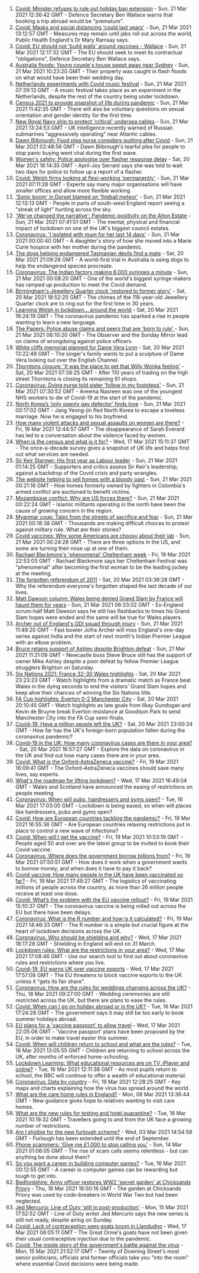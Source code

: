 1. [Covid: Minister refuses to rule out holiday ban extension](https://www.bbc.co.uk/news/uk-56475666) - Sun, 21 Mar 2021 12:36:42 GMT - Defence Secretary Ben Wallace warns that booking a trip abroad would be "premature".
1. [Covid: Masks and social distancing 'could last years'](https://www.bbc.co.uk/news/uk-56475807) - Sun, 21 Mar 2021 13:12:57 GMT - Measures may remain until jabs roll out across the world, Public Health England's Dr Mary Ramsay says.
1. [Covid: EU should not 'build walls' around vaccines - Wallace](https://www.bbc.co.uk/news/uk-56475262) - Sun, 21 Mar 2021 12:17:32 GMT - The EU should seek to meet its contractual "obligations", Defence Secretary Ben Wallace says.
1. [Australia floods: Young couple's house swept away near Sydney](https://www.bbc.co.uk/news/world-australia-56473115) - Sun, 21 Mar 2021 10:23:20 GMT - Their property was caught in flash floods on what would have been their wedding day.
1. [Netherlands experiments with Covid music festival](https://www.bbc.co.uk/news/world-europe-56462200) - Sun, 21 Mar 2021 07:39:13 GMT - A music festival takes place as an experiment in the Netherlands, despite the rest of the country being under lockdown.
1. [Census 2021 to provide snapshot of life during pandemic](https://www.bbc.co.uk/news/uk-56458568) - Sun, 21 Mar 2021 11:42:35 GMT - There will also be voluntary questions on sexual orientation and gender identity for the first time.
1. [New Royal Navy ship to protect 'critical' undersea cables](https://www.bbc.co.uk/news/uk-56472655) - Sun, 21 Mar 2021 13:24:53 GMT - UK intelligence recently warned of Russian submarines "aggressively operating" near Atlantic cables.
1. [Dawn Bilbrough: Food plea nurse considers quitting after Covid](https://www.bbc.co.uk/news/uk-56472115) - Sun, 21 Mar 2021 02:48:56 GMT - Dawn Bilbrough's tearful plea for people to stop panic buying went viral during the first wave.
1. [Women's safety: Police apologise over flasher response delay](https://www.bbc.co.uk/news/uk-england-leeds-56468233) - Sat, 20 Mar 2021 16:14:35 GMT - April-Joy Serrant says she was told to wait two days for police to follow up a report of a flasher.
1. [Covid: Welsh firms looking at flexi-working 'permanently'](https://www.bbc.co.uk/news/uk-wales-56377442) - Sun, 21 Mar 2021 07:11:28 GMT - Experts say many major organisations will have smaller offices and allow more flexible working.
1. ['Sonic boom' in Dorset blamed on 'fireball meteor'](https://www.bbc.co.uk/news/uk-england-56475333) - Sun, 21 Mar 2021 12:13:13 GMT - People in parts of south-west England report seeing a "streak of light" hurtling across the sky.
1. ['We've changed the narrative': Pandemic positivity on the Alton Estate](https://www.bbc.co.uk/news/uk-england-london-56413821) - Sun, 21 Mar 2021 07:41:51 GMT - The mental, physical and financial impact of lockdown on one of the UK's biggest council estates.
1. [Coronavirus: 'I isolated with mum for her last 14 days'](https://www.bbc.co.uk/news/uk-northern-ireland-56462690) - Sun, 21 Mar 2021 00:00:40 GMT - A daughter's story of how she moved into a Marie Curie hospice with her mother during the pandemic.
1. [The dogs helping endangered Tasmanian devils find a mate](https://www.bbc.co.uk/news/world-australia-55991061) - Sat, 20 Mar 2021 21:09:28 GMT - A world-first trial in Australia is using dogs to help the endangered species procreate.
1. [Coronavirus: The Indian factory making 6,000 syringes a minute](https://www.bbc.co.uk/news/world-asia-india-56456232) - Sun, 21 Mar 2021 00:08:20 GMT - One of the world's biggest syringe makers has ramped up production to meet the Covid demand.
1. [Birmingham's Jewellery Quarter clock 'restored to former glory'](https://www.bbc.co.uk/news/uk-england-birmingham-56468896) - Sat, 20 Mar 2021 18:52:20 GMT - The chimes of the 118-year-old Jewellery Quarter clock are to ring out for the first time in 30 years.
1. [Learning Welsh in lockdown... around the world](https://www.bbc.co.uk/news/world-56470914) - Sat, 20 Mar 2021 16:24:19 GMT - The coronavirus pandemic has sparked a rise in people wanting to learn a new language.
1. [The Papers: Police abuse claims and peers that are 'born to rule' ](https://www.bbc.co.uk/news/blogs-the-papers-56472513) - Sun, 21 Mar 2021 06:10:20 GMT - The Observer and the Sunday Mirror lead on claims of wrongdoing against police officers.
1. [White cliffs memorial planned for Dame Vera Lynn](https://www.bbc.co.uk/news/uk-england-56467933) - Sat, 20 Mar 2021 13:22:49 GMT - The singer's family wants to put a sculpture of Dame Vera looking out over the English Channel.
1. [Thorntons closure: 'It was the place to get that Willy Wonka feeling'](https://www.bbc.co.uk/news/uk-england-south-yorkshire-56426059) - Sat, 20 Mar 2021 07:38:25 GMT - After 110 years of trading on the high street Thorntons is closing its remaining 61 shops.
1. [Coronavirus: Dying nurse told sister 'follow in my footsteps'](https://www.bbc.co.uk/news/uk-england-birmingham-56377782) - Sun, 21 Mar 2021 07:30:52 GMT - Areema Nasreen was one of the youngest NHS workers to die of Covid-19 at the start of the pandemic.
1. [North Korea’s ‘only openly gay defector’ finds love](https://www.bbc.co.uk/news/world-asia-56323825) - Sun, 21 Mar 2021 00:17:02 GMT - Jang Yeong-jin fled North Korea to escape a loveless marriage. Now he is engaged to his boyfriend.
1. [How many violent attacks and sexual assaults on women are there?](https://www.bbc.co.uk/news/explainers-56365412) - Fri, 19 Mar 2021 12:44:57 GMT - The disappearance of Sarah Everard has led to a conversation about the violence faced by women.
1. [When is the census and what is it for?](https://www.bbc.co.uk/news/explainers-55935409) - Wed, 17 Mar 2021 15:11:37 GMT - The once-a-decade survey gives a snapshot of UK life and helps find out what services are needed.
1. [Sir Keir Starmer: His first year as Labour leader](https://www.bbc.co.uk/news/uk-politics-56461645) - Sun, 21 Mar 2021 01:14:25 GMT - Supporters and critics assess Sir Keir's leadership, against a backdrop of the Covid crisis and party wrangles.
1. [The website helping to sell homes with a bloody past](https://www.bbc.co.uk/news/world-latin-america-56428980) - Sun, 21 Mar 2021 00:21:16 GMT - How homes formerly owned by fighters in Colombia's armed conflict are auctioned to benefit victims.
1. [Mozambique conflict: Why are US forces there?](https://www.bbc.co.uk/news/world-africa-56441499) - Sun, 21 Mar 2021 00:22:24 GMT - Islamic militants operating in the north have been the cause of growing concern in the region.
1. [Myanmar coup: Tales from the streets of sacrifice and fear](https://www.bbc.co.uk/news/world-asia-56356213) - Sun, 21 Mar 2021 00:18:38 GMT - Thousands are making difficult choices to protest against military rule. What are their stories?
1. [Covid vaccines: Why some Americans are choosy about their jab](https://www.bbc.co.uk/news/world-us-canada-56410179) - Sun, 21 Mar 2021 00:24:28 GMT - There are three options in the US, and some are turning their nose up at one of them.
1. [Rachael Blackmore's 'phenomenal' Cheltenham week](https://www.bbc.co.uk/sport/horse-racing/56459134) - Fri, 19 Mar 2021 22:53:03 GMT - Rachael Blackmore says her Cheltenham Festival was "phenomenal" after becoming the first woman to be the leading jockey at the meeting.
1. [The forgotten referendum of 2011](https://www.bbc.co.uk/news/uk-politics-56435341) - Sat, 20 Mar 2021 03:36:28 GMT - Why the referendum everyone's forgotten shaped the last decade of our lives.
1. [Matt Dawson column: Wales being denied Grand Slam by France will haunt them for years](https://www.bbc.co.uk/sport/rugby-union/56472255) - Sun, 21 Mar 2021 06:33:02 GMT - Ex-England scrum-half Matt Dawson says he still has flashbacks to times his Grand Slam hopes were ended and the same will be true for Wales players.
1. [Archer out of England's ODI squad through injury](https://www.bbc.co.uk/sport/cricket/56474272) - Sun, 21 Mar 2021 11:49:20 GMT - Fast bowler Jofra Archer will miss England's one-day series against India and the start of next month's Indian Premier League with an elbow problem.
1. [Bruce retains support of Ashley despite Brighton defeat](https://www.bbc.co.uk/sport/football/56474602) - Sun, 21 Mar 2021 11:21:09 GMT - Newcastle boss Steve Bruce still has the support of owner Mike Ashley despite a poor defeat by fellow Premier League strugglers Brighton on Saturday.
1. [Six Nations 2021: France 32-30 Wales highlights](https://www.bbc.co.uk/sport/av/rugby-union/56472762) - Sat, 20 Mar 2021 23:23:23 GMT - Watch highlights from a dramatic match as France beat Wales in the dying seconds to end the visitors' Grand Slam hopes and keep alive their chances of winning the Six Nations title.
1. [FA Cup highlights: Everton 0-2 Manchester City](https://www.bbc.co.uk/sport/av/football/56469124) - Sat, 20 Mar 2021 20:10:45 GMT - Watch highlights as late goals from Ilkay Gundogan and Kevin de Bruyne break Everton resistance at Goodison Park to send Manchester City into the FA Cup semi-finals.
1. [Covid-19: Have a million people left the UK?](https://www.bbc.co.uk/news/uk-56435100) - Sat, 20 Mar 2021 23:00:34 GMT - How far has the UK's foreign-born population fallen during the coronavirus pandemic?
1. [Covid-19 in the UK: How many coronavirus cases are there in your area?](https://www.bbc.co.uk/news/uk-51768274) - Sat, 20 Mar 2021 16:57:27 GMT - Explore the data on coronavirus in the UK and find out how many cases there are in your area.
1. [Covid: What is the Oxford-AstraZeneca vaccine?](https://www.bbc.co.uk/news/health-55302595) - Fri, 19 Mar 2021 16:09:41 GMT - The Oxford-AstraZeneca vaccines should save many lives, say experts.
1. [What's the roadmap for lifting lockdown?](https://www.bbc.co.uk/news/explainers-52530518) - Wed, 17 Mar 2021 16:49:04 GMT - Wales and Scotland have announced the easing of restrictions on people meeting
1. [Coronavirus: When will pubs, hairdressers and gyms open?](https://www.bbc.co.uk/news/explainers-53349989) - Tue, 16 Mar 2021 17:03:00 GMT - Lockdown is being eased, so when will places like hairdressers, pubs and gyms open?
1. [Covid: How are European countries tackling the pandemic?](https://www.bbc.co.uk/news/explainers-53640249) - Fri, 19 Mar 2021 16:55:36 GMT - Are European countries relaxing restrictions put in place to control a new wave of infections?
1. [Covid: When will I get the vaccine?](https://www.bbc.co.uk/news/health-55045639) - Fri, 19 Mar 2021 10:53:19 GMT - People aged 50 and over are the latest group to be invited to book their Covid vaccine.
1. [Coronavirus: Where does the government borrow billions from?](https://www.bbc.co.uk/news/business-50504151) - Fri, 19 Mar 2021 07:50:51 GMT - How does it work when a government wants to borrow money, and when does it have to pay it back?
1. [Covid vaccine: How many people in the UK have been vaccinated so far?](https://www.bbc.co.uk/news/health-55274833) - Fri, 19 Mar 2021 17:49:27 GMT - The logistics of vaccinating millions of people across the country, as more than 26 million people receive at least one dose.
1. [Covid: What’s the problem with the EU vaccine rollout?](https://www.bbc.co.uk/news/explainers-52380823) - Fri, 19 Mar 2021 15:10:37 GMT - The coronavirus vaccine is being rolled out across the EU but there have been delays.
1. [Coronavirus: What is the R number and how is it calculated?](https://www.bbc.co.uk/news/health-52473523) - Fri, 19 Mar 2021 14:46:33 GMT - The R number is a simple but crucial figure at the heart of lockdown decisions across the UK.
1. [Coronavirus: Who should be shielding and why?](https://www.bbc.co.uk/news/health-51997151) - Wed, 17 Mar 2021 18:17:28 GMT - Shielding in England will end on 31 March.
1. [Lockdown rules: What are the restrictions in your area?](https://www.bbc.co.uk/news/uk-54373904) - Wed, 17 Mar 2021 17:08:46 GMT - Use our search tool to find out about coronavirus rules and restrictions where you live.
1. [Covid-19: EU warns UK over vaccine exports](https://www.bbc.co.uk/news/45877605) - Wed, 17 Mar 2021 17:57:08 GMT - The EU threatens to block vaccine exports to the UK unless it "gets its fair share".
1. [Coronavirus: How are the rules for weddings changing across the UK?](https://www.bbc.co.uk/news/explainers-52811509) - Thu, 18 Mar 2021 09:27:00 GMT - Wedding ceremonies are still restricted across the UK, but there are plans to ease the rules.
1. [Covid: When can I go on holiday abroad or in the UK?](https://www.bbc.co.uk/news/explainers-52646738) - Tue, 16 Mar 2021 17:24:28 GMT - The government says it may still be too early to book summer holidays abroad.
1. [EU plans for a 'vaccine passport' to allow travel](https://www.bbc.co.uk/news/world-europe-56436910) - Wed, 17 Mar 2021 22:05:06 GMT - 'Vaccine passport' plans have been proposed by the EU, in order to make travel easier this summer.
1. [Covid: When will children return to school and what are the rules?](https://www.bbc.co.uk/news/education-51643556) - Tue, 16 Mar 2021 13:05:55 GMT - Children are returning to school across the UK, after months of enforced home-schooling.
1. [Lockdown Learning: What educational resources are on TV, iPlayer and online?](https://www.bbc.co.uk/news/education-55591821) - Tue, 16 Mar 2021 12:11:38 GMT - As most pupils return to school, the BBC will continue to offer a wealth of educational material.
1. [Coronavirus: Data by country](https://www.bbc.co.uk/news/world-51235105) - Fri, 19 Mar 2021 12:28:25 GMT - Key maps and charts explaining how the virus has spread around the world.
1. [What are the care home rules in England?](https://www.bbc.co.uk/news/explainers-53503712) - Mon, 08 Mar 2021 13:36:44 GMT - New guidance gives hope to relatives wanting to visit care homes.
1. [What are the new rules for testing and hotel quarantine?](https://www.bbc.co.uk/news/explainers-52544307) - Tue, 16 Mar 2021 10:19:32 GMT - Travellers going to and from the UK face a growing number of restrictions.
1. [Am I eligible for the new furlough scheme?](https://www.bbc.co.uk/news/explainers-52135342) - Wed, 03 Mar 2021 14:54:59 GMT - Furlough has been extended until the end of September.
1. [Phone scammers: 'Give me £1,000 to stop calling you'](https://www.bbc.co.uk/news/technology-56334466) - Sun, 14 Mar 2021 01:06:05 GMT - The rise of scam calls seems relentless - but can anything be done about them?
1. [So you want a career in building computer games?](https://www.bbc.co.uk/news/business-56320899) - Tue, 16 Mar 2021 00:12:55 GMT - A career in computer games can be rewarding but tough to get into.
1. [Bedfordshire: Army officer restores WW2 'secret garden' at Chicksands Priory](https://www.bbc.co.uk/news/uk-england-beds-bucks-herts-56442771) - Thu, 18 Mar 2021 16:50:16 GMT - The garden at Chicksands Priory was used by code-breakers in World War Two but had been neglected.
1. [Jed Mercurio: Line of Duty 'still in post-production'](https://www.bbc.co.uk/news/entertainment-arts-56408763) - Mon, 15 Mar 2021 17:52:52 GMT - Line of Duty writer Jed Mercurio says the new series is still not ready, despite airing on Sunday.
1. [Covid: Lack of contraception sees goats boom in Llandudno](https://www.bbc.co.uk/news/uk-wales-56423211) - Wed, 17 Mar 2021 06:05:11 GMT - The Great Orme's goats have not been given their usual contraceptive injection due to the pandemic.
1. [Covid: The inside story of the government's battle against the virus](https://www.bbc.co.uk/news/uk-politics-56361599) - Mon, 15 Mar 2021 21:52:17 GMT - Twenty of Downing Street's most senior politicians, officials and former officials take you "into the room" where essential Covid decisions were being made.
